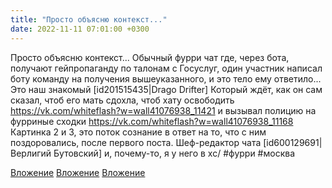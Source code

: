 ```yaml
---
title: "Просто объясню контекст..."
date: 2022-11-11 07:01:00 +0300
---
```


Просто объясню контекст...
Обычный фурри чат где, через бота, получают гейпропаганду по талонам с Госуслуг, один участник написал боту команду на получения вышеуказанного, и это тело ему ответило...
Это наш знакомый [id201515435|Drago Drifter] Который ждёт, как он сам сказал, чтоб его мать сдохла, чтоб хату освободить https://vk.com/whiteflash?w=wall41076938_11421 и вызывал полицию на фурриные сходки https://vk.com/whiteflash?w=wall41076938_11168
Картинка 2 и 3, это поток сознание в ответ на то, что с ним поздоровались, после первого поста.
Шеф-редактор чата [id600129691|Верлигий Бутовский] и, почему-то, я у него в xc/
#фурри #москва


[Вложение](https://vk.com/photo41076938_457249258)
[Вложение](https://vk.com/photo41076938_457249259)
[Вложение](https://vk.com/photo41076938_457249260)
